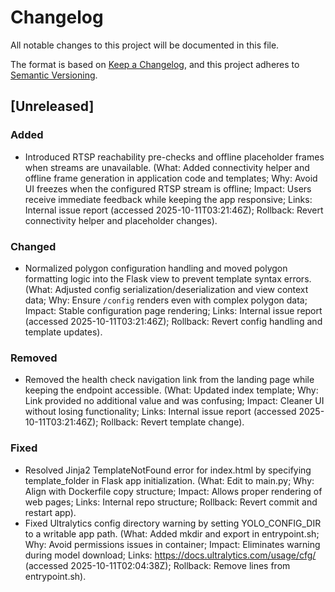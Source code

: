 # Changelog

All notable changes to this project will be documented in this file.

The format is based on [Keep a Changelog](https://keepachangelog.com/en/1.0.0/),
and this project adheres to [Semantic Versioning](https://semver.org/spec/v2.0.0.html).

## [Unreleased]

### Added
- Introduced RTSP reachability pre-checks and offline placeholder frames when streams are unavailable. (What: Added connectivity helper and offline frame generation in application code and templates; Why: Avoid UI freezes when the configured RTSP stream is offline; Impact: Users receive immediate feedback while keeping the app responsive; Links: Internal issue report (accessed 2025-10-11T03:21:46Z); Rollback: Revert connectivity helper and placeholder changes).

### Changed
- Normalized polygon configuration handling and moved polygon formatting logic into the Flask view to prevent template syntax errors. (What: Adjusted config serialization/deserialization and view context data; Why: Ensure `/config` renders even with complex polygon data; Impact: Stable configuration page rendering; Links: Internal issue report (accessed 2025-10-11T03:21:46Z); Rollback: Revert config handling and template updates).

### Removed
- Removed the health check navigation link from the landing page while keeping the endpoint accessible. (What: Updated index template; Why: Link provided no additional value and was confusing; Impact: Cleaner UI without losing functionality; Links: Internal issue report (accessed 2025-10-11T03:21:46Z); Rollback: Revert template change).

### Fixed
- Resolved Jinja2 TemplateNotFound error for index.html by specifying template_folder in Flask app initialization. (What: Edit to main.py; Why: Align with Dockerfile copy structure; Impact: Allows proper rendering of web pages; Links: Internal repo structure; Rollback: Revert commit and restart app).
- Fixed Ultralytics config directory warning by setting YOLO_CONFIG_DIR to a writable app path. (What: Added mkdir and export in entrypoint.sh; Why: Avoid permissions issues in container; Impact: Eliminates warning during model download; Links: https://docs.ultralytics.com/usage/cfg/ (accessed 2025-10-11T02:04:38Z); Rollback: Remove lines from entrypoint.sh).
